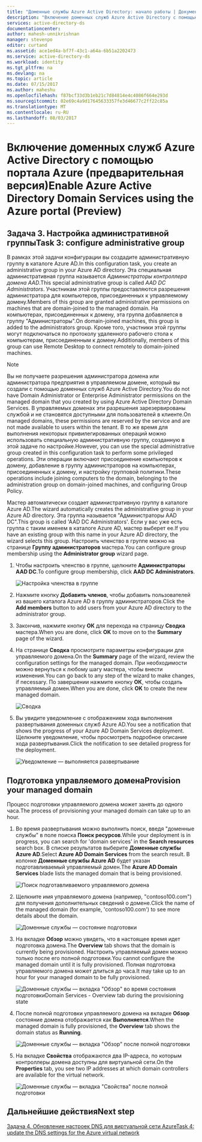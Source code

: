```yaml
---
title: "Доменные службы Azure Active Directory: начало работы | Документы Майкрософт"
description: "Включение доменных служб Azure Active Directory с помощью портала Azure (предварительная версия)"
services: active-directory-ds
documentationcenter: 
author: mahesh-unnikrishnan
manager: stevenpo
editor: curtand
ms.assetid: ace1ed4a-bf7f-43c1-a64a-6b51a2202473
ms.service: active-directory-ds
ms.workload: identity
ms.tgt_pltfrm: na
ms.devlang: na
ms.topic: article
ms.date: 07/15/2017
ms.author: maheshu
ms.openlocfilehash: f87bcf33d3b1eb21c7d84814e4c4086f664e293d
ms.sourcegitcommit: 02e69c4a9d17645633357fe3d46677c2ff22c85a
ms.translationtype: MT
ms.contentlocale: ru-RU
ms.lasthandoff: 08/03/2017
---
```

# <a name="enable-azure-active-directory-domain-services-using-the-azure-portal-preview"></a><span data-ttu-id="fd8c7-103">Включение доменных служб Azure Active Directory с помощью портала Azure (предварительная версия)</span><span class="sxs-lookup"><span data-stu-id="fd8c7-103">Enable Azure Active Directory Domain Services using the Azure portal (Preview)</span></span>


## <a name="task-3-configure-administrative-group"></a><span data-ttu-id="fd8c7-104">Задача 3. Настройка административной группы</span><span class="sxs-lookup"><span data-stu-id="fd8c7-104">Task 3: configure administrative group</span></span>
<span data-ttu-id="fd8c7-105">В рамках этой задачи конфигурации вы создадите административную группу в каталоге Azure AD.</span><span class="sxs-lookup"><span data-stu-id="fd8c7-105">In this configuration task, you create an administrative group in your Azure AD directory.</span></span> <span data-ttu-id="fd8c7-106">Эта специальная административная группа называется *Администраторы контроллера домена AAD*.</span><span class="sxs-lookup"><span data-stu-id="fd8c7-106">This special administrative group is called *AAD DC Administrators*.</span></span> <span data-ttu-id="fd8c7-107">Участникам этой группы предоставляются разрешения администратора для компьютеров, присоединенных к управляемому домену.</span><span class="sxs-lookup"><span data-stu-id="fd8c7-107">Members of this group are granted administrative permissions on machines that are domain-joined to the managed domain.</span></span> <span data-ttu-id="fd8c7-108">На компьютерах, присоединенных к домену, эта группа добавляется в группу "Администраторы".</span><span class="sxs-lookup"><span data-stu-id="fd8c7-108">On domain-joined machines, this group is added to the administrators group.</span></span> <span data-ttu-id="fd8c7-109">Кроме того, участники этой группы могут подключаться по протоколу удаленного рабочего стола к компьютерам, присоединенным к домену.</span><span class="sxs-lookup"><span data-stu-id="fd8c7-109">Additionally, members of this group can use Remote Desktop to connect remotely to domain-joined machines.</span></span>

> [!NOTE]
> <span data-ttu-id="fd8c7-110">Вы не получаете разрешения администратора домена или администратора предприятия в управляемом домене, который вы создали с помощью доменных служб Azure Active Directory.</span><span class="sxs-lookup"><span data-stu-id="fd8c7-110">You do not have Domain Administrator or Enterprise Administrator permissions on the managed domain that you created by using Azure Active Directory Domain Services.</span></span> <span data-ttu-id="fd8c7-111">В управляемых доменах эти разрешения зарезервированы службой и не становятся доступными для пользователей в клиенте.</span><span class="sxs-lookup"><span data-stu-id="fd8c7-111">On managed domains, these permissions are reserved by the service and are not made available to users within the tenant.</span></span> <span data-ttu-id="fd8c7-112">В то же время для выполнения некоторых привилегированных операций можно использовать специальную административную группу, созданную в этой задаче по настройке.</span><span class="sxs-lookup"><span data-stu-id="fd8c7-112">However, you can use the special administrative group created in this configuration task to perform some privileged operations.</span></span> <span data-ttu-id="fd8c7-113">Эти операции включают присоединение компьютеров к домену, добавление в группу администраторов на компьютерах, присоединенных к домену, и настройку групповой политики.</span><span class="sxs-lookup"><span data-stu-id="fd8c7-113">These operations include joining computers to the domain, belonging to the administration group on domain-joined machines, and configuring Group Policy.</span></span>
>

<span data-ttu-id="fd8c7-114">Мастер автоматически создает административную группу в каталоге Azure AD.</span><span class="sxs-lookup"><span data-stu-id="fd8c7-114">The wizard automatically creates the administrative group in your Azure AD directory.</span></span> <span data-ttu-id="fd8c7-115">Эта группа называется "Администраторы AAD DC".</span><span class="sxs-lookup"><span data-stu-id="fd8c7-115">This group is called 'AAD DC Administrators'.</span></span> <span data-ttu-id="fd8c7-116">Если у вас уже есть группа с таким именем в каталоге Azure AD, мастер выберет ее.</span><span class="sxs-lookup"><span data-stu-id="fd8c7-116">If you have an existing group with this name in your Azure AD directory, the wizard selects this group.</span></span> <span data-ttu-id="fd8c7-117">Настроить членство в группе можно на странице **Группу администраторов** мастера.</span><span class="sxs-lookup"><span data-stu-id="fd8c7-117">You can configure group membership using the **Administrator group** wizard page.</span></span>

1. <span data-ttu-id="fd8c7-118">Чтобы настроить членство в группе, щелкните **Администраторы AAD DC**.</span><span class="sxs-lookup"><span data-stu-id="fd8c7-118">To configure group membership, click **AAD DC Administrators**.</span></span>

    ![Настройка членства в группе](./media/getting-started/domain-services-blade-admingroup.png)

2. <span data-ttu-id="fd8c7-120">Нажмите кнопку **Добавить членов**, чтобы добавить пользователей из вашего каталога Azure AD в группу администраторов.</span><span class="sxs-lookup"><span data-stu-id="fd8c7-120">Click the **Add members** button to add users from your Azure AD directory to the administrator group.</span></span>

3. <span data-ttu-id="fd8c7-121">Закончив, нажмите кнопку **ОК** для перехода на страницу **Сводка** мастера.</span><span class="sxs-lookup"><span data-stu-id="fd8c7-121">When you are done, click **OK** to move on to the **Summary** page of the wizard.</span></span>

4. <span data-ttu-id="fd8c7-122">На странице **Сводка** просмотрите параметры конфигурации для управляемого домена.</span><span class="sxs-lookup"><span data-stu-id="fd8c7-122">On the **Summary** page of the wizard, review the configuration settings for the managed domain.</span></span> <span data-ttu-id="fd8c7-123">При необходимости можно вернуться к любому шагу мастера, чтобы внести изменения.</span><span class="sxs-lookup"><span data-stu-id="fd8c7-123">You can go back to any step of the wizard to make changes, if necessary.</span></span> <span data-ttu-id="fd8c7-124">По завершении нажмите кнопку **ОК**, чтобы создать управляемый домен.</span><span class="sxs-lookup"><span data-stu-id="fd8c7-124">When you are done, click **OK** to create the new managed domain.</span></span>

    ![Сводка](./media/getting-started/domain-services-blade-summary.png)

5. <span data-ttu-id="fd8c7-126">Вы увидите уведомление с отображением хода выполнения развертывания доменных служб Azure AD.</span><span class="sxs-lookup"><span data-stu-id="fd8c7-126">You see a notification that shows the progress of your Azure AD Domain Services deployment.</span></span> <span data-ttu-id="fd8c7-127">Щелкните уведомление, чтобы просмотреть подробное описание хода развертывания.</span><span class="sxs-lookup"><span data-stu-id="fd8c7-127">Click the notification to see detailed progress for the deployment.</span></span>

    ![Уведомление — выполняется развертывание](./media/getting-started/domain-services-blade-deployment-in-progress.png)


## <a name="provision-your-managed-domain"></a><span data-ttu-id="fd8c7-129">Подготовка управляемого домена</span><span class="sxs-lookup"><span data-stu-id="fd8c7-129">Provision your managed domain</span></span>
<span data-ttu-id="fd8c7-130">Процесс подготовки управляемого домена может занять до одного часа.</span><span class="sxs-lookup"><span data-stu-id="fd8c7-130">The process of provisioning your managed domain can take up to an hour.</span></span>

1. <span data-ttu-id="fd8c7-131">Во время развертывания можно выполнить поиск, введя "доменные службы" в поле поиска **Поиск ресурсов**.</span><span class="sxs-lookup"><span data-stu-id="fd8c7-131">While your deployment is in progress, you can search for 'domain services' in the **Search resources** search box.</span></span> <span data-ttu-id="fd8c7-132">В списке результатов выберите **Доменные службы Azure AD**.</span><span class="sxs-lookup"><span data-stu-id="fd8c7-132">Select **Azure AD Domain Services** from the search result.</span></span> <span data-ttu-id="fd8c7-133">В колонке **Доменные службы Azure AD** будет указан подготавливаемый управляемый домен.</span><span class="sxs-lookup"><span data-stu-id="fd8c7-133">The **Azure AD Domain Services** blade lists the managed domain that is being provisioned.</span></span>

    ![Поиск подготавливаемого управляемого домена](./media/getting-started/domain-services-provisioning-state-find-resource.png)

2. <span data-ttu-id="fd8c7-135">Щелкните имя управляемого домена (например, "contoso100.com") для получения дополнительных сведений о домене.</span><span class="sxs-lookup"><span data-stu-id="fd8c7-135">Click the name of the managed domain (for example, 'contoso100.com') to see more details about the domain.</span></span>

    ![Доменные службы — состояние подготовки](./media/getting-started/domain-services-provisioning-state.png)

3. <span data-ttu-id="fd8c7-137">На вкладке **Обзор** можно увидеть, что в настоящее время идет подготовка домена.</span><span class="sxs-lookup"><span data-stu-id="fd8c7-137">The **Overview** tab shows that the domain is currently being provisioned.</span></span> <span data-ttu-id="fd8c7-138">Настроить управляемый домен можно только после его полной подготовки.</span><span class="sxs-lookup"><span data-stu-id="fd8c7-138">You cannot configure the managed domain until it is fully provisioned.</span></span> <span data-ttu-id="fd8c7-139">Полная подготовка управляемого домена может длиться до часа.</span><span class="sxs-lookup"><span data-stu-id="fd8c7-139">It may take up to an hour for your managed domain to be fully provisioned.</span></span>

    ![<span data-ttu-id="fd8c7-140">Доменные службы — вкладка "Обзор" во время состояния подготовки</span><span class="sxs-lookup"><span data-stu-id="fd8c7-140">Domain Services - Overview tab during the provisioning state</span></span> ](./media/getting-started/domain-services-provisioning-state-details.png)

4. <span data-ttu-id="fd8c7-141">После полной подготовки управляемого домена на вкладке **Обзор** состояние домена отображается как **Выполняется**.</span><span class="sxs-lookup"><span data-stu-id="fd8c7-141">When the managed domain is fully provisioned, the **Overview** tab shows the domain status as **Running**.</span></span>

    ![Доменные службы — вкладка "Обзор" после полной подготовки](./media/getting-started/domain-services-provisioned.png)

5. <span data-ttu-id="fd8c7-143">На вкладке **Свойства** отображаются два IP-адреса, по которым контроллеры домена доступны для виртуальной сети.</span><span class="sxs-lookup"><span data-stu-id="fd8c7-143">On the **Properties** tab, you see two IP addresses at which domain controllers are available for the virtual network.</span></span>

    ![Доменные службы — вкладка "Свойства" после полной подготовки](./media/getting-started/domain-services-provisioned-properties.png)


## <a name="next-step"></a><span data-ttu-id="fd8c7-145">Дальнейшие действия</span><span class="sxs-lookup"><span data-stu-id="fd8c7-145">Next step</span></span>
[<span data-ttu-id="fd8c7-146">Задача 4. Обновление настроек DNS для виртуальной сети Azure</span><span class="sxs-lookup"><span data-stu-id="fd8c7-146">Task 4: update the DNS settings for the Azure virtual network</span></span>](active-directory-ds-getting-started-dns.md)
